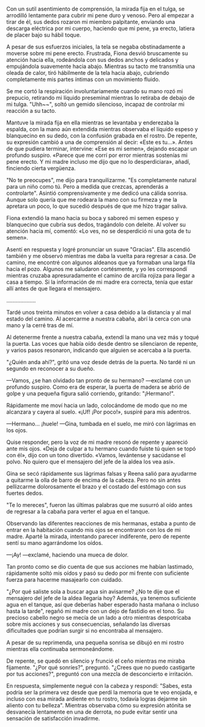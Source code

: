 
Con un sutil asentimiento de comprensión, la mirada fija en el tulga, se arrodilló lentamente para cubrir mi pene duro y venoso. Pero al empezar a tirar de él, sus dedos rozaron mi miembro palpitante, enviando una descarga eléctrica por mi cuerpo, haciendo que mi pene, ya erecto, latiera de placer bajo su hábil toque.

A pesar de sus esfuerzos iniciales, la tela se negaba obstinadamente a moverse sobre mi pene erecto. Frustrada, Fiona desvió bruscamente su atención hacia ella, rodeándola con sus dedos anchos y delicados y empujándola suavemente hacia abajo. Mientras su tacto me transmitía una oleada de calor, tiró hábilmente de la tela hacia abajo, cubriendo completamente mis partes íntimas con un movimiento fluido.

Se me cortó la respiración involuntariamente cuando su mano rozó mi prepucio, retirando mi líquido preseminal mientras lo retiraba de debajo de mi tulga. "Uhh~~", soltó un gemido silencioso, incapaz de controlar mi reacción a su tacto.

Mantuve la mirada fija en ella mientras se levantaba y enderezaba la espalda, con la mano aún extendida mientras observaba el líquido espeso y blanquecino en su dedo, con la confusión grabada en el rostro. De repente, su expresión cambió a una de comprensión al decir: «Este es tu...». Antes de que pudiera terminar, intervine: «Ese es mi semen», dejando escapar un profundo suspiro. «Parece que me corrí por error mientras sostenías mi pene erecto. Y mi madre incluso me dijo que no lo desperdiciara», añadí, finciendo cierta vergüenza.

"No te preocupes", me dijo para tranquilizarme. "Es completamente natural para un niño como tú. Pero a medida que crezcas, aprenderás a controlarte". Asintió comprensivamente y me dedicó una cálida sonrisa. Aunque solo quería que me rodeara la mano con su firmeza y me la apretara un poco, lo que sucedió después de que me hizo tragar saliva.

Fiona extendió la mano hacia su boca y saboreó mi semen espeso y blanquecino que cubría sus dedos, tragándolo con deleite. Al volver su atención hacia mí, comentó: «Lo ves, no se desperdició ni una gota de tu semen».

Asentí en respuesta y logré pronunciar un suave "Gracias". Ella ascendió también y me observó mientras me daba la vuelta para regresar a casa. De camino, me encontré con algunos aldeanos que ya formaban una larga fila hacia el pozo. Algunos me saludaron cortésmente, y yo les correspondí mientras cruzaba apresuradamente el camino de arcilla rojiza para llegar a casa a tiempo. Si la información de mi madre era correcta, tenía que estar allí antes de que llegara el mensajero.

…............….

Tardé unos treinta minutos en volver a casa debido a la distancia y al mal estado del camino. Al acercarme a nuestra cabaña, abrí la cerca con una mano y la cerré tras de mí.

Al detenerme frente a nuestra cabaña, extendí la mano una vez más y toqué la puerta. Las voces que había oído desde dentro se silenciaron de repente, y varios pasos resonaron, indicando que alguien se acercaba a la puerta.

"¿Quién anda ahí?", gritó una voz desde detrás de la puerta. No tardé ni un segundo en reconocer a su dueño.

—Vamos, ¿se han olvidado tan pronto de su hermano? —exclamé con un profundo suspiro. Como era de esperar, la puerta de madera se abrió de golpe y una pequeña figura salió corriendo, gritando: "¡Hermano!".

Rápidamente me moví hacia un lado, colocándome de modo que no me alcanzara y cayera al suelo. «¡Uf! ¡Por poco!», suspiré para mis adentros.

—Hermano... ¡huele! —Gina, tumbada en el suelo, me miró con lágrimas en los ojos.

Quise responder, pero la voz de mi madre resonó de repente y apareció ante mis ojos. «Deja de culpar a tu hermano cuando fuiste tú quien se topó con él», dijo con un tono divertido. «Vamos, levántense y sacúdanse el polvo. No quiero que el mensajero del jefe de la aldea los vea así».

Gina se secó rápidamente sus lágrimas falsas y Reena salió para ayudarme a quitarme la olla de barro de encima de la cabeza. Pero no sin antes pellizcarme dolorosamente el brazo y el costado del estómago con sus fuertes dedos.

"Te lo mereces", fueron las últimas palabras que me susurró al oído antes de regresar a la cabaña para verter el agua en el tanque.

Observando las diferentes reacciones de mis hermanas, estaba a punto de entrar en la habitación cuando mis ojos se encontraron con los de mi madre. Aparté la mirada, intentando parecer indiferente, pero de repente sentí su mano agarrándome los oídos.

—¡Ay! —exclamé, haciendo una mueca de dolor.

Tan pronto como se dio cuenta de que sus acciones me habían lastimado, rápidamente soltó mis oídos y pasó su dedo por mi frente con suficiente fuerza para hacerme masajearlo con cuidado.

"¿Por qué saliste sola a buscar agua sin avisarme? ¿No te dije que el mensajero del jefe de la aldea llegaría hoy? Además, ya tenemos suficiente agua en el tanque, así que deberías haber esperado hasta mañana o incluso hasta la tarde", regañó mi madre con un dejo de fastidio en el tono. Su precioso cabello negro se mecía de un lado a otro mientras despotricaba sobre mis acciones y sus consecuencias, señalando las diversas dificultades que podrían surgir si no encontraba al mensajero.

A pesar de su reprimenda, una pequeña sonrisa se dibujó en mi rostro mientras ella continuaba sermoneándome.

De repente, se quedó en silencio y frunció el ceño mientras me miraba fijamente. "¿Por qué sonríes?", preguntó. "¿Crees que no puedo castigarte por tus acciones?", preguntó con una mezcla de desconcierto e irritación.

En respuesta, simplemente negué con la cabeza y respondí: "Sabes, esta podría ser la primera vez desde que perdí la memoria que te veo enojada, e incluso con esa mirada ardiente en tu rostro, todavía logras dejarme sin aliento con tu belleza". Mientras observaba cómo su expresión atónita se desvanecía lentamente en una de derrota, no pude evitar sentir una sensación de satisfacción invadirme.